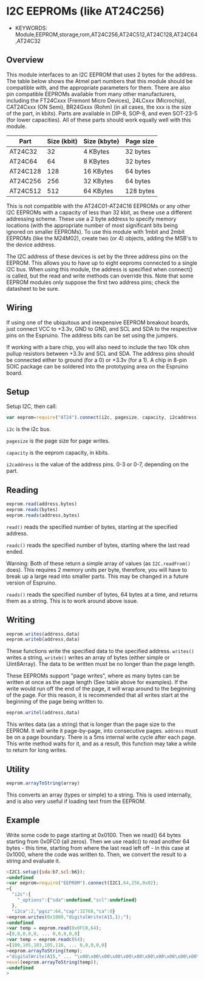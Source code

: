 <!--- Copyright (c) 2014 Spence Konde. See the file LICENSE for copying permission. -->
I2C EEPROMs (like AT24C256)
========================

* KEYWORDS: Module,EEPROM,storage,rom,AT24C256,AT24C512,AT24C128,AT24C64,AT24C32


Overview
------------------

This module interfaces to an I2C EEPROM that uses 2 bytes for the address. The table below shows the Atmel part numbers that this module should be compatible with, and the appropriate parameters for them. There are also pin compatible EEPROMs available from many other manufacturers, including the FT24Cxxx (Fremont Micro Devices), 24LCxxx (Microchip), CAT24Cxxx (ON Semi), BR24Gxxx (Rohm) (in all cases, the xxx is the size of the part, in kbits). Parts are available in DIP-8, SOP-8, and even SOT-23-5 (for lower capacities). All of these parts should work equally well with this module. 

| Part     | Size (kbit) | Size (kbyte) | Page size |
|----------|-------------|--------------|-----------|
| AT24C32  | 32          | 4 KBytes     | 32 bytes  |
| AT24C64  | 64          | 8 KBytes     | 32 bytes  |
| AT24C128 | 128         | 16 KBytes    | 64 bytes  |
| AT24C256 | 256         | 32 KBytes    | 64 bytes  |
| AT24C512 | 512         | 64 KBytes    | 128 bytes |

This is not compatible with the AT24C01-AT24C16 EEPROMs or any other I2C EEPROMs with a capacity of less than 32 kbit, as these use a different addressing scheme. These use a 2 byte address to specify memory locations (with the appropriate number of most significant bits being ignored on smaller EEPROMs). To use this module with 1mbit and 2mbit EEPROMs (like the M24M02), create two (or 4) objects, adding the MSB's to the device address.  

The I2C address of these devices is set by the three address pins on the EEPROM. This allows you to have up to eight eeproms connected to a single I2C bus. When using this module, the address is specified when connect() is called, but the read and write methods can override this. Note that some EEPROM modules only suppose the first two address pins; check the datasheet to be sure. 


Wiring
-------------------

If using one of the ubiquitous and inexpensive EEPROM breakout boards, just connect VCC to +3.3v, GND to GND, and SCL and SDA to the respective pins on the Espruino. The address bits can be set using the jumpers. 

If working with a bare chip, you will also need to include the two 10k ohm pullup resistors between +3.3v and SCL and SDA. The address pins should be connected either to ground (for a 0) or +3.3v (for a 1). A chip in 8-pin SOIC package can be soldered into the prototyping area on the Espruino board. 


Setup
-------------------

Setup I2C, then call:

```JavaScript 
var eeprom=require("AT24").connect(i2c, pagesize, capacity, i2caddress)
```

`i2c` is the i2c bus. 

`pagesize` is the page size for page writes. 

`capacity` is the eeprom capacity, in kbits. 

`i2caddress` is the value of the address pins. 0-3 or 0-7, depending on the part. 


Reading
---------------

```JavaScript
eeprom.read(address,bytes)
eeprom.readc(bytes)
eeprom.reads(address,bytes)
```

`read()` reads the specified number of bytes, starting at the specified address. 

`readc()` reads the specified number of bytes, starting where the last read ended. 


Warning: Both of these return a simple array of values (as `I2C.readFrom()` does). This requires 2 memory units per byte, therefore, you will have to break up a large read into smaller parts. This may be changed in a future version of Espruino. 

`reads()` reads the specified number of bytes, 64 bytes at a time, and returns them as a string. This is to work around above issue.

Writing
----------------

```JavaScript
eeprom.writes(address,data)
eeprom.writeb(address,data)
```

These functions write the specified data to the specified address. `writes()` writes a string, `writeb()` writes an array of bytes (either simple or Uint8Array). The data to be written must be no longer than the page length. 

These EEPROMs support "page writes", where as many bytes can be written at once as the page length (See table above for examples). If the write would run off the end of the page, it will wrap around to the beginning of the page. For this reason, it is recommended that all writes start at the beginning of the page being written to. 

```JavaScript
eeprom.writel(address,data)
```

This writes data (as a string) that is longer than the page size to the EEPROM. It will write it page-by-page, into consecutive pages. `address` must be on a page boundary. There is a 5ms internal write cycle after each page. This write method waits for it, and as a result, this function may take a while to return for long writes.

Utility
---------------

```JavaScript
eeprom.arrayToString(array)
```

This converts an array (types or simple) to a string. This is used internally, and is also very useful if loading text from the EEPROM. 

Example
---------------

Write some code to page starting at 0x0100. Then we read() 64 bytes starting from 0x0FC0 (all zeros). Then we use readc() to read another 64 bytes - this time, starting from where the last read left off - in this case at 0x1000, where the code was written to. Then, we convert the result to a string and evaluate it. 


```JavaScript
>I2C1.setup({sda:b7,scl:b6});
=undefined
>var eeprom=require("EEPROM").connect(I2C1,64,256,0x02);
={
  "i2c":{
    "_options":{"sda":undefined,"scl":undefined}
  },
  "i2ca":2,"pgsz":64,"cap":32768,"ca":0}
>eeprom.writes(0x1000,"digitalWrite(A15,1);");
=undefined
>var temp = eeprom.read(0x0FC0,64); 
=[0,0,0,0,0, ... 0,0,0,0,0]
>var temp = eeprom.readc(64);
=[100,105,103,105,116, ... 0,0,0,0,0]
>eeprom.arrayToString(temp);
="digitalWrite(A15," ... "\x00\x00\x00\x00\x00\x00\x00\x00\x00\x00\x00\x00\x00\x00\x00\x00\x00"
>eval(eeprom.arrayToString(temp)); 
=undefined
> 
```

